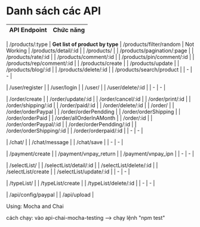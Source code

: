 # Danh sách các API

| API Endpoint | Chức năng |
| ------------ | --------- |

| /products/:type | **Get list of product by type**
| /products/filter/random | Not Working
| /products/detail/:id | 
| /products/ |
| /products/pagination/:page |
| /products/rate/:id |
| /products/comment/:id |
| /products/pin/comment/:id |
| /products/rep/comment/:id |
| /products/create |
| /products/update |
| /products/blog/:id |
| /products/delete/:id |
| /products/search/product |
| - | - |

| /user/register |
| /user/login |
| /user/ |
| /user/delete/:id |
| - | - |

| /order/create |
| /order/update/:id |
| /order/cancel/:id |
| /order/print/:id |
| /order/shipping/:id |
| /order/paid/:id |
| /order/delete/:id |
| /order/ |
| /order/orderPaypal |
| /order/orderPendding |
| /order/orderShipping |
| /order/orderPaid |
| /order/allOrderInAMonth |
| /order/:id |
| /order/orderPaypal/:id |
| /order/orderPendding/:id |
| /order/orderShipping/:id |
| /order/orderpaid/:id |
| - | - |

| /chat/ |
| /chat/message |
| /chat/save |
| - | - |

| /payment/create |
| /payment/vnpay_return |
| /payment/vnpay_ipn |
| - | - |

| /selectList/ |
| /selectList/detail/:id |
| /selectList/delete/:id |
| /selectList/create |
| /selectList/update/:id |
| - | - |

| /typeList/ |
| /typeList/create |
| /typeList/delete/:id |
| - | - |

| /api/config/paypal |
| /api/upload |

Using: Mocha and Chai

cách chạy: vào api-chai-mocha-testing --> chạy lệnh "npm test"
